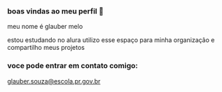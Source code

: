 ### boas vindas ao meu perfil 👋

meu nome é glauber melo 

estou estudando no alura 
utilizo esse espaço para minha organização e compartilho meus projetos


### voce pode entrar em contato comigo:
glauber.souza@escola.pr.gov.br
